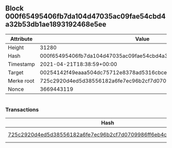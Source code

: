 ## Block 000f65495406fb7da104d47035ac09fae54cbd4a32b53db1ae1893192468e5ee

Attribute | Value
--- | ---
Height | 31280
Hash | 000f65495406fb7da104d47035ac09fae54cbd4a32b53db1ae1893192468e5ee
Timestamp | 2021-04-21T18:38:59+00:00
Target | 00254142f49eaaa504dc75712e8378ad5316cbcead634704b3734b6271167cc4
Merke root | 725c2920d4ed5d38556182a6fe7ec96b2cf7d0709986ff6eb4c724c65e6f2bd8
Nonce | 3669443119

```

```

### Transactions

Hash | Amount
--- | ---
[725c2920d4ed5d38556182a6fe7ec96b2cf7d0709986ff6eb4c724c65e6f2bd8](725c2920d4ed5d38556182a6fe7ec96b2cf7d0709986ff6eb4c724c65e6f2bd8.md) | 10.00000000 SKEPTI 
